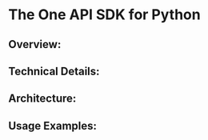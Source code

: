 # The One API SDK for Python

## Overview:

## Technical Details:

## Architecture:

## Usage Examples:

## 